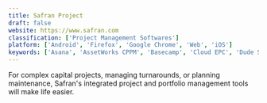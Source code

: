 ```yaml
---
title: Safran Project
draft: false 
website: https://www.safran.com
classification: ['Project Management Softwares']
platform: ['Android', 'Firefox', 'Google Chrome', 'Web', 'iOS']
keywords: ['Asana', 'AssetWorks CPPM', 'Basecamp', 'Cloud EPC', 'Dude Solutions Capital Forecasting', 'MedicalConstructionData', 'Oracle Aconex', 'Oracle Primavera', 'Planisware', 'Redmine', 'Sciforma', 'TILOS', 'Teamgantt', 'Teamwork Projects', 'VFA.facility', 'Veerum']
---
```

For complex capital projects, managing turnarounds, or planning maintenance, Safran's integrated project and portfolio management tools will make life easier.